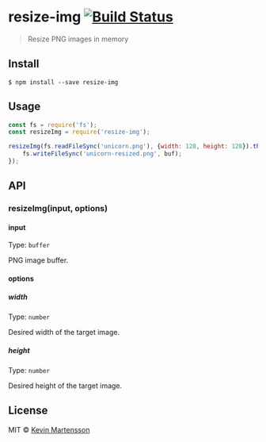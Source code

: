 # resize-img [![Build Status](https://travis-ci.org/kevva/resize-img.svg?branch=master)](https://travis-ci.org/kevva/resize-img)

> Resize PNG images in memory


## Install

```
$ npm install --save resize-img
```


## Usage

```js
const fs = require('fs');
const resizeImg = require('resize-img');

resizeImg(fs.readFileSync('unicorn.png'), {width: 128, height: 128}).then(buf => {
	fs.writeFileSync('unicorn-resized.png', buf);
});
```


## API

### resizeImg(input, options)

#### input

Type: `buffer`

PNG image buffer.

#### options

##### width

Type: `number`

Desired width of the target image.

##### height

Type: `number`

Desired height of the target image.


## License

MIT © [Kevin Martensson](http://github.com/kevva)

